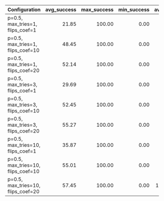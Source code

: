 | Configuration                      |   avg_success |   max_success |   min_success |   avg_time |   phase_transition |
|:-----------------------------------|--------------:|--------------:|--------------:|-----------:|-------------------:|
| p=0.5, max_tries=1, flips_coef=1   |         21.85 |        100.00 |          0.00 |      29.17 |               3.00 |
| p=0.5, max_tries=1, flips_coef=10  |         48.45 |        100.00 |          0.00 |      72.57 |               3.80 |
| p=0.5, max_tries=1, flips_coef=20  |         52.14 |        100.00 |          0.00 |     119.79 |               3.90 |
| p=0.5, max_tries=3, flips_coef=1   |         29.69 |        100.00 |          0.00 |      52.15 |               3.10 |
| p=0.5, max_tries=3, flips_coef=10  |         52.45 |        100.00 |          0.00 |     207.08 |               3.90 |
| p=0.5, max_tries=3, flips_coef=20  |         55.27 |        100.00 |          0.00 |     425.42 |               3.90 |
| p=0.5, max_tries=10, flips_coef=1  |         35.87 |        100.00 |          0.00 |      90.25 |               3.20 |
| p=0.5, max_tries=10, flips_coef=10 |         55.01 |        100.00 |          0.00 |     651.30 |               3.90 |
| p=0.5, max_tries=10, flips_coef=20 |         57.45 |        100.00 |          0.00 |    1518.90 |               4.00 |